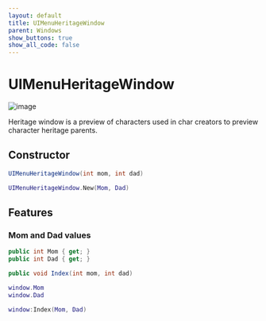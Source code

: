 ```yaml
---
layout: default
title: UIMenuHeritageWindow
parent: Windows
show_buttons: true
show_all_code: false
---
```


# UIMenuHeritageWindow

![image](https://github.com/user-attachments/assets/a9a32bad-df40-4c39-b12e-cdff939ed2fc)

Heritage window is a preview of characters used in char creators to preview character heritage parents.

## Constructor

```c#
UIMenuHeritageWindow(int mom, int dad)
```

```lua
UIMenuHeritageWindow.New(Mom, Dad)
```

## Features 

### Mom and Dad values

```c#
public int Mom { get; }
public int Dad { get; }

public void Index(int mom, int dad)
```

```lua
window.Mom
window.Dad

window:Index(Mom, Dad)
```


